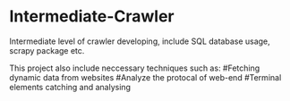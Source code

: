 # Intermediate-Crawler
Intermediate level of crawler developing, include SQL database usage, scrapy package etc.

This project also include neccessary techniques such as:
            #Fetching dynamic data from websites
            #Analyze the protocal of web-end
            #Terminal elements catching and analysing
